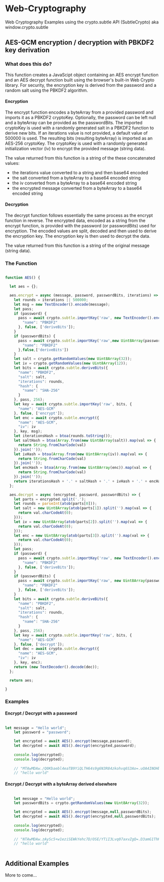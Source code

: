 # Web-Cryptography
Web Cryptography Examples using the crypto.subtle API (SubtleCrypto) aka window.crypto.subtle

## AES-GCM encryption / decryption with PBKDF2 key derivation

### What does this do?
This function creates a JavaScipt object containing an AES encrypt function and an AES decrypt function built using the browser's built-in Web Crypto library. For security, the encryption key is derived from the password and a random salt using the PBKDF2 algorithm.

#### Encryption

The encrypt function encodes a byteArray from a provided password and imports it as a PBKDF2 cryptoKey. Optionally, the password can be left null and a byteArray can be provided as the passwordBits. The imported cryptoKey is used with a randomly generated salt in a PBKDF2 function to derive new bits. If an iterations value is not provided, a default value of 500000 is used. The resulting bits (resulting byteArray) is imported as an AES-256 cryptoKey. The cryptoKey is used with a randomly generated initialization vector (iv) to encrypt the provided message (string data).

The value returned from this function is a string of the these concatenated values:
 - the iterations value converted to a string and then base64 encoded
 - the salt converted from a byteArray to a base64 encoded string
 - the iv converted from a byteArray to a base64 encoded string
 - the encrypted message converted from a byteArray to a base64 encoded string

#### Decryption

The decrypt function follows essentially the same process as the encrypt function in reverse. The encrypted data, encoded as a string from the encrypt function, is provided with the password (or passwordBits) used for encryption. The encoded values are split, decoded and then used to derive the encryption key. The encryption key is then used to decrypt the data.

The value returned from this function is a string of the original message (string data).

### The Function
```javascript

function AES() {

  let aes = {};

  aes.encrypt = async (message, password, passwordBits, iterations) => {
    let rounds = iterations || 500000;
    let msg = new TextEncoder().encode(message);
    let pass;
    if (password) {
      pass = await crypto.subtle.importKey('raw', new TextEncoder().encode(password), {
        "name": "PBKDF2"
      }, false, ['deriveBits']);
    }
    if (passwordBits) {
      pass = await crypto.subtle.importKey('raw',new Uint8Array(passwordBits),{
        "name": "PBKDF2"
      },false,['deriveBits'])
    }
    let salt = crypto.getRandomValues(new Uint8Array(32));
    let iv = crypto.getRandomValues(new Uint8Array(12));
    let bits = await crypto.subtle.deriveBits({
      "name": "PBKDF2",
      "salt": salt,
      "iterations": rounds,
      "hash": {
        "name": "SHA-256"
      }
    }, pass, 256);
    let key = await crypto.subtle.importKey('raw', bits, {
      "name": "AES-GCM"
    }, false, ['encrypt']);
    let enc = await crypto.subtle.encrypt({
      "name": "AES-GCM",
      "iv": iv
    }, key, msg);
    let iterationsHash = btoa(rounds.toString());
    let saltHash = btoa(Array.from(new Uint8Array(salt)).map(val => {
      return String.fromCharCode(val)
    }).join(''));
    let ivHash = btoa(Array.from(new Uint8Array(iv)).map(val => {
      return String.fromCharCode(val)
    }).join(''));
    let encHash = btoa(Array.from(new Uint8Array(enc)).map(val => {
      return String.fromCharCode(val)
    }).join(''));
    return iterationsHash + '.' + saltHash + '.' + ivHash + '.' + encHash;
  };

  aes.decrypt = async (encrypted, password, passwordBits) => {
    let parts = encrypted.split('.');
    let rounds = parseInt(atob(parts[0]));
    let salt = new Uint8Array(atob(parts[1]).split('').map(val => {
      return val.charCodeAt(0);
    }));
    let iv = new Uint8Array(atob(parts[2]).split('').map(val => {
      return val.charCodeAt(0);
    }));
    let enc = new Uint8Array(atob(parts[3]).split('').map(val => {
      return val.charCodeAt(0);
    }));
    let pass;
    if (password) {
      pass = await crypto.subtle.importKey('raw', new TextEncoder().encode(password), {
        "name": "PBKDF2"
      }, false, ['deriveBits']);
    }
    if (passwordBits) {
      pass = await crypto.subtle.importKey('raw', new Uint8Array(passwordBits), {
        "name": "PBKDF2"
      }, false, ['deriveBits']);
    }
    let bits = await crypto.subtle.deriveBits({
      "name": "PBKDF2",
      "salt": salt,
      "iterations": rounds,
      "hash": {
        "name": "SHA-256"
      }
    }, pass, 256);
    let key = await crypto.subtle.importKey('raw', bits, {
      "name": "AES-GCM"
    }, false, ['decrypt']);
    let dec = await crypto.subtle.decrypt({
      "name": "AES-GCM",
      "iv": iv
    }, key, enc);
    return (new TextDecoder().decode(dec));
  };

  return aes;

}

```

### Examples


#### Encrypt / Decrypt with a password
```javascript

let message = "Hello world";
    let password = "password";

    let encrypted = await AES().encrypt(message,password);
    let decrypted = await AES().decrypt(encrypted,password);
 
    console.log(encrypted);
    console.log(decrypted);
    
    // "MTAwMDAw./Q0Kbaebl4eaTB9YiQLTH64s9g6N3R84zkohvq6S3Ao=.uOA4INOHbqmlVGRi.03GJ+KxFEEYV5jSkPmCByZf5mqjr8y8SzvJC"
    // "hello world"

```


#### Encrypt / Decrypt with a byteArray derived elsewhere
```javascript

    let message = "Hello world";
    let passwordBits = crypto.getRandomValues(new Uint8Array(32));

    let encrypted = await AES().encrypt(message,null,passwordBits);
    let decrypted = await AES().decrypt(encrypted,null,passwordBits);
    
    console.log(encrypted);
    console.log(decrypted);
    
    // "NTAwMDAw.zAySc5+w1eziSEWkYehc7D/OSE/YTiI3Lvq07axvZgQ=.D3amG1ThKfxTI8ss.zKoyTs4pYgqnpE879Nus9l24foFTk0yaoOjh"
    // "hello world"
    
```


## Additional Examples
More to come...
